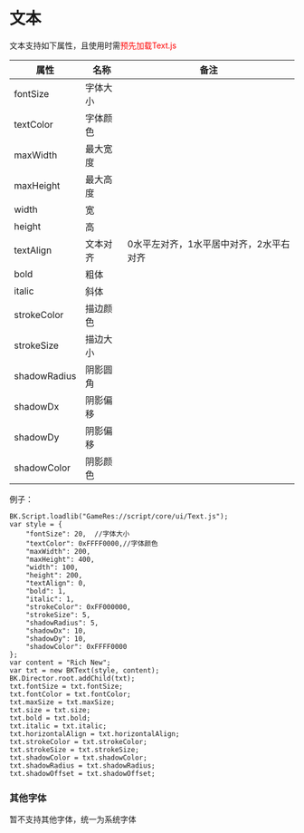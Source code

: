 # 文本

文本支持如下属性，且使用时需<font color="red">预先加载Text.js</font>

属性|名称|备注
---|---|---|
fontSize|字体大小
textColor|字体颜色
maxWidth|最大宽度
maxHeight|最大高度
width|宽
height|高
textAlign|文本对齐|0水平左对齐，1水平居中对齐，2水平右对齐
bold|粗体
italic|斜体
strokeColor|描边颜色
strokeSize|描边大小
shadowRadius|阴影圆角
shadowDx|阴影偏移
shadowDy|阴影偏移
shadowColor|阴影颜色

例子：

```
BK.Script.loadlib("GameRes://script/core/ui/Text.js");
var style = {
    "fontSize": 20,  //字体大小
    "textColor": 0xFFFF0000,//字体颜色
    "maxWidth": 200,
    "maxHeight": 400,
    "width": 100,
    "height": 200,
    "textAlign": 0,
    "bold": 1,
    "italic": 1,
    "strokeColor": 0xFF000000,
    "strokeSize": 5,
    "shadowRadius": 5,
    "shadowDx": 10,
    "shadowDy": 10,
    "shadowColor": 0xFFFF0000
};
var content = "Rich New";
var txt = new BKText(style, content);
BK.Director.root.addChild(txt);
txt.fontSize = txt.fontSize;
txt.fontColor = txt.fontColor;
txt.maxSize = txt.maxSize;
txt.size = txt.size;
txt.bold = txt.bold;
txt.italic = txt.italic;
txt.horizontalAlign = txt.horizontalAlign;
txt.strokeColor = txt.strokeColor;
txt.strokeSize = txt.strokeSize;
txt.shadowColor = txt.shadowColor;
txt.shadowRadius = txt.shadowRadius;
txt.shadowOffset = txt.shadowOffset;

```

### 其他字体
暂不支持其他字体，统一为系统字体